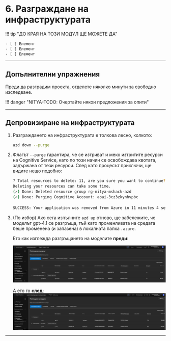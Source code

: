 <!--
CO_OP_TRANSLATOR_METADATA:
{
  "original_hash": "6539a34c770f3ceff282370d72ee74dc",
  "translation_date": "2025-09-25T02:17:34+00:00",
  "source_file": "workshop/docs/instructions/6-Teardown-Infrastructure.md",
  "language_code": "bg"
}
-->
# 6. Разграждане на инфраструктурата

!!! tip "ДО КРАЯ НА ТОЗИ МОДУЛ ЩЕ МОЖЕТЕ ДА"

    - [ ] Елемент
    - [ ] Елемент
    - [ ] Елемент

---

## Допълнителни упражнения

Преди да разградим проекта, отделете няколко минути за свободно изследване.

!!! danger "NITYA-TODO: Очертайте някои предложения за опити"

---

## Депровизиране на инфраструктурата

1. Разграждането на инфраструктурата е толкова лесно, колкото:
      
      ```bash title="" linenums="0"
      azd down --purge
      ```
1. Флагът `--purge` гарантира, че се изтриват и меко изтритите ресурси на Cognitive Service, като по този начин се освобождава квотата, задържана от тези ресурси. След като процесът приключи, ще видите нещо подобно:
      
      ```bash title="" linenums="0"
      ? Total resources to delete: 11, are you sure you want to continue? Yes
      Deleting your resources can take some time.
      (✓) Done: Deleted resource group rg-nitya-mshack-azd
      (✓) Done: Purging Cognitive Account: aoai-3cz3zkynhvpbc

      SUCCESS: Your application was removed from Azure in 11 minutes 4 seconds.
      ```

1. (По избор) Ако сега изпълните `azd up` отново, ще забележите, че моделът gpt-4.1 се разгръща, тъй като променливата на средата беше променена (и запазена) в локалната папка `.azure`.

      Ето как изглежда разгръщането на моделите **преди**:

      ![Начално](../../../../../translated_images/14-deploy-initial.30e4cf1c29b587bc86efd11a0dd0b6ee6bec92ae4425860272179121951bd917.bg.png)

      А ето го **след**:
      ![Ново](../../../../../translated_images/14-deploy-new.f7f3c355a3cf7299572bca5941cfeec14090237cd3d20310e347f27564089379.bg.png)

---

